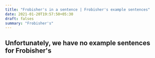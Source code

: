 ```yaml
---
title: "Frobisher's in a sentence | Frobisher's example sentences"
date: 2021-01-20T19:57:50+05:30
draft: falses
summary: "Frobisher's"
---
```

## Unfortunately, we have no example sentences for Frobisher's                 
